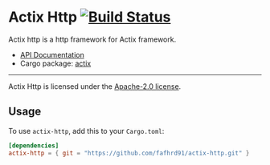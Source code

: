 # Actix Http [![Build Status](https://travis-ci.org/fafhrd91/actix-http.svg?branch=master)](https://travis-ci.org/fafhrd91/actix-http)

Actix http is a http framework for Actix framework.

* [API Documentation](http://fafhrd91.github.io/actix-http/actix_http/)
* Cargo package: [actix](https://crates.io/crates/actix-http)

---

Actix Http is licensed under the [Apache-2.0 license](http://opensource.org/licenses/APACHE-2.0).


## Usage

To use `actix-http`, add this to your `Cargo.toml`:

```toml
[dependencies]
actix-http = { git = "https://github.com/fafhrd91/actix-http.git" }
```

